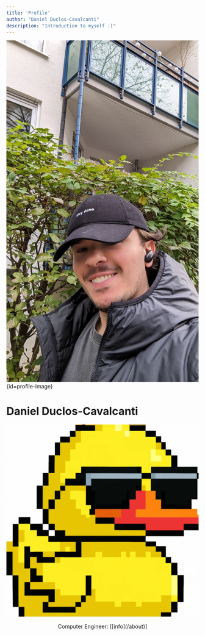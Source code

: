 ```yaml
---
title: 'Profile'
author: "Daniel Duclos-Cavalcanti"
description: "Introduction to myself :)"
---
```


![](/assets/images/photo.jpg){id=profile-image}

# Daniel Duclos-Cavalcanti

<p align="center">
<img id="logo" src="/assets/images/icon.png">
</p>

<p align="center" id="profile-caption">
  Computer Engineer:
  [[info](/about)]
</p>


